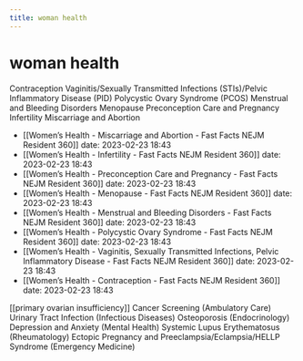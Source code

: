 ```yaml
---
title: woman health
---
```

# woman health


Contraception
Vaginitis/Sexually Transmitted Infections (STIs)/Pelvic Inflammatory Disease (PID)
Polycystic Ovary Syndrome (PCOS)
Menstrual and Bleeding Disorders
Menopause
Preconception Care and Pregnancy
Infertility
Miscarriage and Abortion

- [[Women’s Health - Miscarriage and Abortion - Fast Facts  NEJM Resident 360]] date: 2023-02-23 18:43
- [[Women’s Health - Infertility - Fast Facts  NEJM Resident 360]] date: 2023-02-23 18:43
- [[Women’s Health - Preconception Care and Pregnancy - Fast Facts  NEJM Resident 360]] date: 2023-02-23 18:43
- [[Women’s Health - Menopause - Fast Facts  NEJM Resident 360]] date: 2023-02-23 18:43
- [[Women’s Health - Menstrual and Bleeding Disorders - Fast Facts  NEJM Resident 360]] date: 2023-02-23 18:43
- [[Women’s Health - Polycystic Ovary Syndrome  - Fast Facts  NEJM Resident 360]] date: 2023-02-23 18:43
- [[Women’s Health - Vaginitis, Sexually Transmitted Infections, Pelvic Inflammatory Disease - Fast Facts  NEJM Resident 360]] date: 2023-02-23 18:43
- [[Women’s Health - Contraception - Fast Facts  NEJM Resident 360]] date: 2023-02-23 18:43

[[primary ovarian insufficiency]]
Cancer Screening (Ambulatory Care)
Urinary Tract Infection (Infectious Diseases)
Osteoporosis (Endocrinology)
Depression and Anxiety (Mental Health)
Systemic Lupus Erythematosus (Rheumatology)
Ectopic Pregnancy and Preeclampsia/Eclampsia/HELLP Syndrome (Emergency Medicine)


